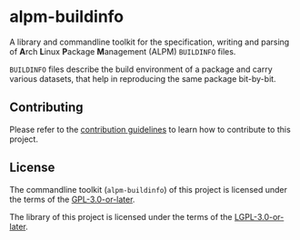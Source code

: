<!--
SPDX-FileCopyrightText: 2023 David Runge <dvzrv@archlinux.org>
SPDX-License-Identifier: CC-BY-SA-4.0
-->

# alpm-buildinfo

A library and commandline toolkit for the specification, writing and parsing of **A**rch **L**inux **P**ackage **M**anagement (ALPM) `BUILDINFO` files.

`BUILDINFO` files describe the build environment of a package and carry various datasets, that help in reproducing the same package bit-by-bit.

## Contributing

Please refer to the [contribution guidelines](CONTRIBUTING.md) to learn how to contribute to this project.

## License

The commandline toolkit (`alpm-buildinfo`) of this project is licensed under the terms of the [GPL-3.0-or-later](https://www.gnu.org/licenses/gpl-3.0.en.html).

The library of this project is licensed under the terms of the [LGPL-3.0-or-later](https://www.gnu.org/licenses/lgpl-3.0.en.html).
